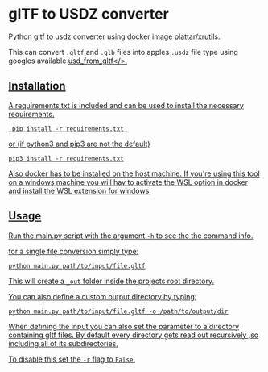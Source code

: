 # glTF to USDZ converter
Python gltf to usdz converter using docker image <a href='https://hub.docker.com/r/plattar/python-xrutils'>plattar/xrutils</a>.

This can convert `.gltf` and `.glb` files into apples `.usdz` file type using googles available <a href='https://github.com/google/usd_from_gltf'>usd_from_gltf</>. 

## Installation

A requirements.txt is included and can be used to install the necessary requirements.

```shell
 pip install -r requirements.txt 
```
 
 or (if python3 and pip3 are not the default)
 
 ```shell
 pip3 install -r requirements.txt
```

Also docker has to be installed on the host machine. If you're using this tool on a windows machine you will hav to activate the WSL option 
in docker and install the WSL extension for windows.

## Usage

Run the main.py script with the argument `-h` to see the the command info. 

for a single file conversion simply type: 

```shell
python main.py path/to/input/file.gltf
```
This will create a `_out` folder inside the projects root directory.

You can also define a custom output directory by typing: 
```shell
python main.py path/to/input/file.gltf -o /path/to/output/dir
```

When defining the input you can also set the parameter to a directory containing gltf files. By default every directory gets read out recursively 
,so including all of its subdirectories.

To disable this set the `-r` flag to `False`.

